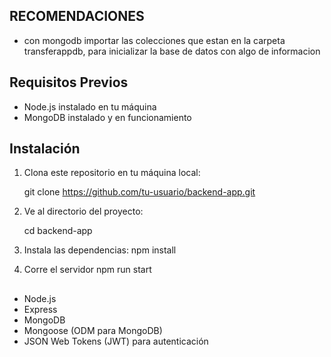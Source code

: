 ## RECOMENDACIONES
- con mongodb importar las colecciones que estan en la carpeta transferappdb, para inicializar la base de datos con algo de informacion

## Requisitos Previos

- Node.js instalado en tu máquina
- MongoDB instalado y en funcionamiento

## Instalación

1. Clona este repositorio en tu máquina local:

   git clone https://github.com/tu-usuario/backend-app.git

2. Ve al directorio del proyecto:

    cd backend-app
3. Instala las dependencias:
    npm install

4. Corre el servidor
    npm run start

## 
- Node.js
- Express
- MongoDB
- Mongoose (ODM para MongoDB)
- JSON Web Tokens (JWT) para autenticación